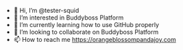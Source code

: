 - 👋 Hi, I’m @tester-squid
- 👀 I’m interested in Buddyboss Platform
- 🌱 I’m currently learning how to use GitHub properly
- 💞️ I’m looking to collaborate on Buddyboss Platform
- 📫 How to reach me https://orangeblossompandajoy.com

<!---
tester-squid/tester-squid is a ✨ special ✨ repository because its `README.md` (this file) appears on your GitHub profile.
You can click the Preview link to take a look at your changes.
--->

